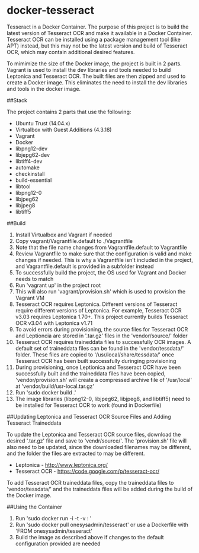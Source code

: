 docker-tesseract
================

Tesseract in a Docker Container.  The purpose of this project is to build the latest version of Tesseract OCR and make it available in a Docker Container.  Tesseract OCR can be installed using a package management tool (like APT) instead, but this may not be the latest version and build of Tesseract OCR, which may contain additional desired features.

To mimimize the size of the Docker image, the project is built in 2 parts.  Vagrant is used to install the dev libraries and tools needed to build Leptonica and Tesseract OCR.  The built files are then zipped and used to create a Docker image.  This eliminates the need to install the dev libraries and tools in the docker image.

##Stack

The project contains 2 parts that use the following:

* Ubuntu Trust (14.04.x)
* Virtualbox with Guest Additions (4.3.18)
* Vagrant
* Docker
* libpng12-dev
* libjepg62-dev
* libtiff4-dev
* automake
* checkinstall
* build-essential
* libtool
* libpng12-0
* libjpeg62
* libjpeg8
* libtiff5

##Build

1.  Install Virtualbox and Vagrant if needed
2.  Copy vagrant/Vagrantfile.default to ./Vagrantfile
  1.  Note that the file name changes from Vagrantfile.default to Vagrantfile
  2.  Review Vagrantfile to make sure that the configuration is valid and make changes if needed.  This is why a Vagrantfile isn't included in the project, and Vagrantfile.default is provided in a subfolder instead
  3.  To successfully build the project, the OS used for Vagrant and Docker needs to match
3.  Run 'vagrant up' in the project root
  1.  This will also run 'vagrant/provision.sh' which is used to provision the Vagrant VM
  2.  Tesseract OCR requires Leptonica.  Different versions of Tesseract require different versions of Leptonica.  For example, Tesseract OCR v3.03 requires Leptonica 1.70+.  This project currently builds Tesseract OCR v3.04 with Leptonica v1.71
  3.  To avoid errors during provisioning, the source files for Tesseract OCR and Leptioncia are stored in '.tar.gz' files in the 'vendor/source/' folder
  4.  Tesseract OCR requires traineddata files to successfully OCR images.  A default set of traineddata files can be found in the 'vendor/tessdata/' folder.  These files are copied to '/usr/local/share/tessdata/' once Tesseract OCR has been built successfully duringing provisioning
  5.  During provisioning, once Leptionica and Tesseract OCR have been successfully built and the traineddata files have been copied, 'vendor/provision.sh' will create a compressed archive file of '/usr/local' at 'vendor/build/usr-local.tar.gz'
4.  Run 'sudo docker build .'
  1.  The image libraries (libpng12-0, libjpeg62, libjpeg8, and libtiff5) need to be installed for Tesseract OCR to work (found in Dockerfile)

##Updating Leptonica and Tesseract OCR Source Files and Adding Tesseract Traineddata

To update the Leptonica and Tesseract OCR source files, download the desired '.tar.gz' file and save to 'vendr/source/'.  The 'provision.sh' file will also need to be updated, since the downloaded filenames may be different, and the folder the files are extracted to may be different.

* Leptonica - http://www.leptonica.org/
* Tesseract OCR - https://code.google.com/p/tesseract-ocr/

To add Tesseract OCR traineddata files, copy the traineddata files to 'vendor/tessdata/' and the traineddata files will be added during the build of the Docker image.

##Using the Container

1.  Run 'sudo docker run -i -t -v <host absolute path>:<docker path> <image id>'
2.  Run 'sudo docker pull onesysadmin/tesseract' or use a Dockerfile with 'FROM onesysadmin/tesseract'
3.  Build the image as described above if changes to the default configuration provided are needed


